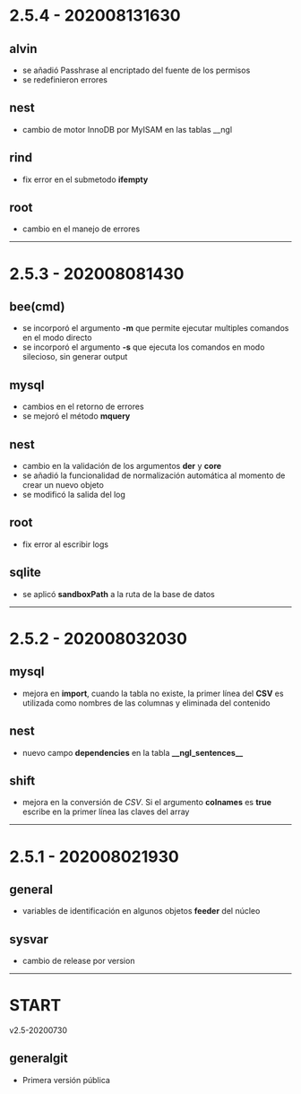 # 2.5.4 - 202008131630
## alvin
- se añadió Passhrase al encriptado del fuente de los permisos
- se redefinieron errores

## nest
- cambio de motor InnoDB por MyISAM en las tablas __ngl

## rind
- fix error en el submetodo **ifempty**

## root
- cambio en el manejo de errores

________________________________________________________________________________
# 2.5.3 - 202008081430
## bee(cmd)
- se incorporó el argumento **-m** que permite ejecutar multiples comandos en el modo directo
- se incorporó el argumento **-s** que ejecuta los comandos en modo silecioso, sin generar output

## mysql
- cambios en el retorno de errores
- se mejoró el método **mquery**

## nest
- cambio en la validación de los argumentos **der** y **core**
- se añadió la funcionalidad de normalización automática al momento de crear un nuevo objeto
- se modificó la salida del log

## root
- fix error al escribir logs

## sqlite
- se aplicó **sandboxPath** a la ruta de la base de datos

________________________________________________________________________________
# 2.5.2 - 202008032030
## mysql
- mejora en **import**, cuando la tabla no existe, la primer línea del **CSV** es utilizada como nombres de las columnas y eliminada del contenido

## nest
- nuevo campo **dependencies** en la tabla **\_\_ngl_sentences\_\_**
  
## shift
- mejora en la conversión de *CSV*. Si el argumento **colnames** es **true** escribe en la primer línea las claves del array
  
________________________________________________________________________________
# 2.5.1 - 202008021930
## general
- variables de identificación en algunos objetos **feeder** del núcleo

## sysvar
- cambio de release por version

________________________________________________________________________________
# START
v2.5-20200730

## generalgit 
- Primera versión pública